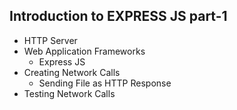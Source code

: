 ## Introduction to EXPRESS JS part-1

- HTTP Server
- Web Application Frameworks
    - Express JS
- Creating Network Calls
    - Sending File as HTTP Response
- Testing Network Calls
